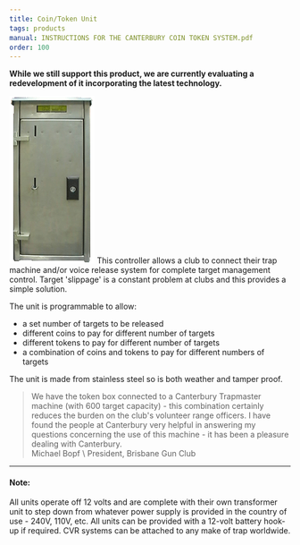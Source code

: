 ```yaml
---
title: Coin/Token Unit
tags: products
manual: INSTRUCTIONS FOR THE CANTERBURY COIN TOKEN SYSTEM.pdf
order: 100
---
```


__While we still support this product, we are currently evaluating a redevelopment of it incorporating the latest technology.__

![Coin Token][1] This controller allows a club to connect their trap machine and/or voice release system for complete target management control. Target 'slippage' is a constant problem at clubs and this provides a simple solution.
                        
The unit is programmable to allow:

- a set number of targets to be released
- different coins to pay for different number of targets
- different tokens to pay for different number of targets
- a combination of coins and tokens to pay for different numbers of targets

The unit is made from stainless steel so is both weather and tamper proof. 

> We have the token box connected to a Canterbury Trapmaster machine (with 600 target capacity) - this combination certainly reduces the burden on the club's volunteer range officers.
> I have found the people at Canterbury very helpful in answering my questions concerning the use of this machine - it has been a pleasure dealing with Canterbury.  
> Michael Bopf \\
> President, Brisbane Gun Club

---

#### Note:
All units operate off 12 volts and are complete with their own transformer unit to step down from whatever power supply is provided in the country of use - 240V, 110V, etc. All units can be provided with a 12-volt battery hook-up if required. CVR systems can be attached to any make of trap worldwide.

[1]: images/product_coin_token.gif
